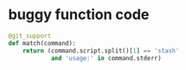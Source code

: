 # buggy function code

```python
@git_support
def match(command):
    return (command.script.split()[1] == 'stash'
            and 'usage:' in command.stderr)

```
